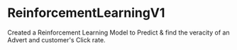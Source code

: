 # ReinforcementLearningV1
Created a Reinforcement Learning Model to Predict &amp; find the veracity of an Advert and customer's Click rate.
